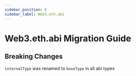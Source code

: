 ```yaml
---
sidebar_position: 6
sidebar_label: Web3.eth.abi
---
```


# Web3.eth.abi Migration Guide

## Breaking Changes

`internalType` was renamed to `baseType` in all abi types
